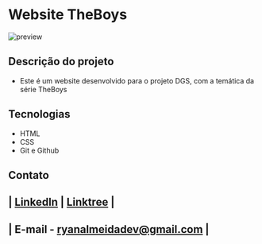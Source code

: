# Website TheBoys 

 ![preview](.github/preview.png)
 
 ## Descrição do projeto 

 - Este é um website desenvolvido para o projeto DGS, com a temática da série TheBoys

## Tecnologias

- HTML
- CSS
- Git e Github

## Contato
| [LinkedIn](https://www.linkedin.com/in/ryan-silva-8b73662b4/) | [Linktree](https://linktr.ee/gothwavy) | 
-----
| E-mail - ryanalmeidadev@gmail.com |
-----
